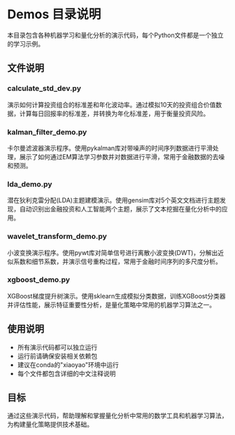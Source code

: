 # Demos 目录说明

本目录包含各种机器学习和量化分析的演示代码，每个Python文件都是一个独立的学习示例。

## 文件说明

### calculate_std_dev.py
演示如何计算投资组合的标准差和年化波动率。通过模拟10天的投资组合价值数据，计算每日回报率的标准差，并转换为年化标准差，用于衡量投资风险。

### kalman_filter_demo.py
卡尔曼滤波器演示程序。使用pykalman库对带噪声的时间序列数据进行平滑处理，展示了如何通过EM算法学习参数并对数据进行平滑，常用于金融数据的去噪和预测。

### lda_demo.py
潜在狄利克雷分配(LDA)主题建模演示。使用gensim库对5个英文文档进行主题发现，自动识别出金融投资和人工智能两个主题，展示了文本挖掘在量化分析中的应用。

### wavelet_transform_demo.py
小波变换演示程序。使用pywt库对简单信号进行离散小波变换(DWT)，分解出近似系数和细节系数，并演示信号重构过程，常用于金融时间序列的多尺度分析。

### xgboost_demo.py
 XGBoost梯度提升树演示。使用sklearn生成模拟分类数据，训练XGBoost分类器并评估性能，展示特征重要性分析，是量化策略中常用的机器学习算法之一。

## 使用说明

- 所有演示代码都可以独立运行
- 运行前请确保安装相关依赖包
- 建议在conda的"xiaoyao"环境中运行
- 每个文件都包含详细的中文注释说明

## 目标

通过这些演示代码，帮助理解和掌握量化分析中常用的数学工具和机器学习算法，为构建量化策略提供技术基础。